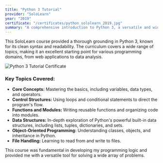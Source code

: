 ```yaml
---
title: "Python 3 Tutorial"
provider: "SoloLearn"
year: "2019"
certificate: "/certificates/python_sololearn_2019.jpg"
summary: "A comprehensive introduction to Python 3, a versatile and widely-used language for web development, data science, automation, and more."
---
```


This SoloLearn course provided a thorough grounding in Python 3, known for its clean syntax and readability. The curriculum covers a wide range of topics, making it an excellent starting point for various programming domains, from web applications to data analysis.

![Python 3 Tutorial Certificate](/certificates/python_sololearn_2019.jpg)

### Key Topics Covered:

- **Core Concepts:** Mastering the basics, including variables, data types, and operators.
- **Control Structures:** Using loops and conditional statements to direct the program's flow.
- **Functions and Modules:** Writing reusable functions and organizing code into modules.
- **Data Structures:** In-depth exploration of Python's powerful built-in data structures, including lists, tuples, dictionaries, and sets.
- **Object-Oriented Programming:** Understanding classes, objects, and inheritance in Python.
- **File Handling:** Learning to read from and write to files.

This course was fundamental in developing my programming logic and provided me with a versatile tool for solving a wide array of problems.
